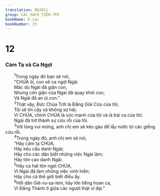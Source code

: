 ```yaml
---
translation: BD2011
group: CÁC SÁCH TIÊN-TRI
bookName: Ê-sai 
bookNumber: 23
---
```


<div class="title"><h1>12</h1><h3>Cảm Tạ và Ca Ngợi</h3></div>
<span class="verse es_12_1">  <sup>1</sup>Trong ngày đó bạn sẽ nói,<br/>  “CHÚA ôi, con sẽ ca ngợi Ngài.<br/>  Mặc dù Ngài đã giận con, <br/>  Nhưng cơn giận của Ngài đã quay khỏi con,<br/>  Và Ngài đã an ủi con.”<br/></span>
<span class="verse es_12_2">  <sup>2</sup>Thật vậy, Ðức Chúa Trời là Ðấng Giải Cứu của tôi;<br/>  Tôi sẽ tin cậy và không sợ hãi;<br/>  Vì CHÚA, chính CHÚA là sức mạnh của tôi và là bài ca của tôi;<br/>  Ngài đã trở thành sự cứu rỗi của tôi.<br/></span>
<span class="verse es_12_3">  <sup>3</sup>Với lòng vui mừng, anh chị em sẽ kéo gàu để lấy nước từ các giếng cứu rỗi.<br/></span>
<span class="verse es_12_4">  <sup>4</sup>Trong ngày đó, anh chị em sẽ nói,<br/>  “Hãy cảm tạ CHÚA,<br/>  Hãy kêu cầu danh Ngài;<br/>  Hãy cho các dân biết những việc Ngài làm;<br/>  Hãy tôn cao danh Ngài.<br/></span>
<span class="verse es_12_5">  <sup>5</sup>Hãy ca hát tôn ngợi CHÚA,<br/>  Vì Ngài đã làm những việc vinh hiển;<br/>  Hãy cho cả thế giới biết điều ấy.<br/></span>
<span class="verse es_12_6">  <sup>6</sup>Hỡi dân Giê-ru-sa-lem, hãy lớn tiếng hoan ca,<br/>  Vì Ðấng Thánh ở giữa các ngươi thật vĩ đại.”<br/></span>
